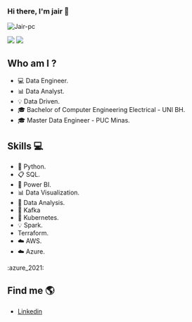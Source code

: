 ### Hi there, I'm jair 👋

<p align="left"> <img src="https://komarev.com/ghpvc/?username=Jair-pc&label=Profile%20views&color=0e75b6&style=flat" alt="Jair-pc" /> </p>


<div> 
 <a href = "mailto:juniorpsilva@msn.com"><img src="https://img.shields.io/badge/-Gmail-%23333?style=for-the-badge&logo=gmail&logoColor=white" target="_blank"></a>
  <a href="https://www.linkedin.com/in/jairengdados/" target="_blank"><img src="https://img.shields.io/badge/-LinkedIn-%230077B5?style=for-the-badge&logo=linkedin&logoColor=white" target="_blank"></a> 
 

## Who am I ?
- 💻 Data Engineer.
- 📊 Data Analyst.
- 💡 Data Driven.
- 🎓 Bachelor of Computer Engineering Electrical - UNI BH.
- 🎓 Master Data Engineer - PUC Minas.



## Skills 💻
- 🐍 Python.
- 📋 SQL.
- 🧮 Power BI.
- 📊 Data Visualization.
- 🎲 Data Analysis.
- 🔮 Kafka 
- 💽 Kubernetes.
- 💡 Spark.
- Terraform.
- ☁️ AWS.
- ☁️ Azure.

:azure_2021:
 


## Find me  🌎
- [Linkedin](https://www.linkedin.com/in/jairengdados/)


